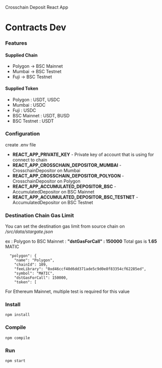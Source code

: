 Crosschain Deposit React App

# Contracts Dev

### Features

#### Supplied Chain

- Polygon -> BSC Mainnet
- Mumbai -> BSC Testnet
- Fuji -> BSC Testnet

#### Supplied Token

- Polygon : USDT, USDC
- Mumbai : USDC
- Fuji : USDC
- BSC Mainnet : USDT, BUSD
- BSC Testnet : USDT

### Configuration

create .env file

- **REACT_APP_PRIVATE_KEY** - Private key of account that is using for connect to chain
- **REACT_APP_CROSSCHAIN_DEPOSITOR_MUMBAI** - CrosschainDepositor on Mumbai
- **REACT_APP_CROSSCHAIN_DEPOSITOR_POLYGON** - CrosschainDepositor on Polygon
- **REACT_APP_ACCUMULATED_DEPOSITOR_BSC** - AccumulatedDepositor on BSC Mainnet
- **REACT_APP_ACCUMULATED_DEPOSITOR_BSC_TESTNET** - AccumulatedDepositor on BSC Testnet

### Destination Chain Gas Limit

You can set the destination gas limit from source chain
on _/src/data/stargate.json_

ex : Polygon to BSC Mainnet : **"dstGasForCall" : 150000**
Total gas is **1.65** MATIC

```
  "polygon": {
    "name": "Polygon",
    "chainId": 109,
    "feeLibrary": "0xd46ccf40d6dd371ade5c9d0e8f83354cf62285ed",
    "symbol": "MATIC",
    "dstGasForCall": 150000,
    "token": [
```

For Ethereum Mainnet, multiple test is required for this value

### Install

```
npm install
```

### Compile

```
npm compile
```

### Run

```
npm start
```
